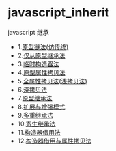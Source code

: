 # javascript_inherit
javascript 继承
* 1.[原型链法(仿传统)](https://github.com/txl910514/javascript_inherit/blob/master/1%E5%8E%9F%E5%9E%8B%E9%93%BE%E6%B3%95(%E4%BB%BF%E4%BC%A0%E7%BB%9F)/index.md)
* 2.[仅从原型继承法](https://github.com/txl910514/javascript_inherit/blob/master/2%E4%BB%85%E4%BB%8E%E5%8E%9F%E5%9E%8B%E7%BB%A7%E6%89%BF%E6%B3%95/index.md)
* 3.[临时构造器法](https://github.com/txl910514/javascript_inherit/blob/master/3%E4%B8%B4%E6%97%B6%E6%9E%84%E9%80%A0%E5%99%A8%E6%B3%95/index.md)
* 4.[原型属性拷贝法](https://github.com/txl910514/javascript_inherit/blob/master/3%E4%B8%B4%E6%97%B6%E6%9E%84%E9%80%A0%E5%99%A8%E6%B3%95/index.md)
* 5.[全属性拷贝法(浅拷贝法)](https://github.com/txl910514/javascript_inherit/blob/master/5%E5%85%A8%E5%B1%9E%E6%80%A7%E6%8B%B7%E8%B4%9D%E6%B3%95(%E6%B5%85%E6%8B%B7%E8%B4%9D%E6%B3%95)/index.md)
* 6.[深拷贝法](https://github.com/txl910514/javascript_inherit/blob/master/6%E6%B7%B1%E6%8B%B7%E8%B4%9D%E6%B3%95/index.md)
* 7.[原型继承法](https://github.com/txl910514/javascript_inherit/blob/master/7%E5%8E%9F%E5%9E%8B%E7%BB%A7%E6%89%BF%E6%B3%95/index.md)
* 8.[扩展与增强模式](https://github.com/txl910514/javascript_inherit/blob/master/8%E6%89%A9%E5%B1%95%E4%B8%8E%E5%A2%9E%E5%BC%BA%E6%A8%A1%E5%BC%8F/index.md)
* 9.[多重继承法](https://github.com/txl910514/javascript_inherit/blob/master/9%E5%A4%9A%E9%87%8D%E7%BB%A7%E6%89%BF%E6%B3%95/index.md)
* 10.[寄生继承法](https://github.com/txl910514/javascript_inherit/blob/master/10%E5%AF%84%E7%94%9F%E7%BB%A7%E6%89%BF%E6%B3%95/index.md)
* 11.[构造器借用法](https://github.com/txl910514/javascript_inherit/blob/master/11%E6%9E%84%E9%80%A0%E5%99%A8%E5%80%9F%E7%94%A8%E6%B3%95/index.md)
* 12.[构造器借用与属性拷贝法](https://github.com/txl910514/javascript_inherit/blob/master/12%E6%9E%84%E9%80%A0%E5%99%A8%E5%80%9F%E7%94%A8%E4%B8%8E%E5%B1%9E%E6%80%A7%E6%8B%B7%E8%B4%9D%E6%B3%95/index.md)